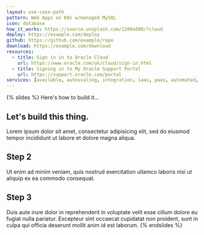 ```yaml
---
layout: use-case-path
pattern: Web Apps on K8s w/managed MySQL
icon: database
how_it_works: https://source.unsplash.com/1200x600/?cloud
deploy: https://example.com/deploy
github: https://github.com/example/repo
download: https://example.com/download
resources:
  - title: Sign in in to Oracle Cloud
    url: https://www.oracle.com/uk/cloud/sign-in.html
  - title: Signing in to My Oracle Support Portal
    url: https://support.oracle.com/portal
services: [available, autoscaling, integration, iaas, paas, automated, database, protection, latest-features]
---
```

{% slides %}
Here's how to build it...

## Let's build this thing.

Lorem ipsum dolor sit amet, consectetur adipisicing elit, sed do eiusmod tempor incididunt ut labore et dolore magna aliqua. 

## Step 2

Ut enim ad minim veniam, quis nostrud exercitation ullamco laboris nisi ut aliquip ex ea commodo consequat. 

## Step 3

Duis aute irure dolor in reprehenderit in voluptate velit esse cillum dolore eu fugiat nulla pariatur. Excepteur sint occaecat cupidatat non proident, sunt in culpa qui officia deserunt mollit anim id est laborum.
{% endslides %}
